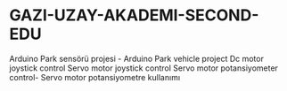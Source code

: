 # GAZI-UZAY-AKADEMI-SECOND-EDU
Arduino Park sensörü projesi - Arduino Park vehicle project
Dc motor joystick control
Servo motor joystick control
Servo motor potansiyometer control- Servo motor potansiyometre kullanımı
